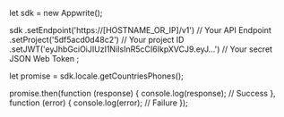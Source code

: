 let sdk = new Appwrite();

sdk
    .setEndpoint('https://[HOSTNAME_OR_IP]/v1') // Your API Endpoint
    .setProject('5df5acd0d48c2') // Your project ID
    .setJWT('eyJhbGciOiJIUzI1NiIsInR5cCI6IkpXVCJ9.eyJ...') // Your secret JSON Web Token
;

let promise = sdk.locale.getCountriesPhones();

promise.then(function (response) {
    console.log(response); // Success
}, function (error) {
    console.log(error); // Failure
});